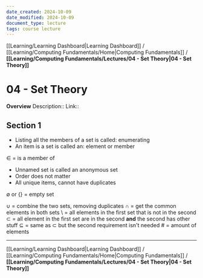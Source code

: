 ```yaml
---
date_created: 2024-10-09
date_modified: 2024-10-09
document_type: lecture
tags: course lecture
---
```

[[Learning/Learning Dashboard|Learning Dashboard]] / [[Learning/Computing Fundamentals/Home|Computing Fundamentals]] / **[[Learning/Computing Fundamentals/Lectures/04 - Set Theory|04 - Set Theory]]**
# 04 - Set Theory
**Overview**
Description:: 
Link:: 

## Section 1

- Listing all the members of a set is called: enumerating
- An item is a set is called an: element or member

$\in$ = is a member of

- Unnamed set is called an anonymous set
- Order does not matter
- All unique items, cannot have duplicates

$\emptyset$ or $\{ \}$  = empty set

$\cup$ = combine the two sets, removing duplicates
$\cap$ = get the common elements in both sets
\\ = all elements in the first set that is not in the second
$\subset$ = all element in the first set are in the second **and** the second has other stuff
$\subseteq$ = same as $\subset$ but the second requirement isn't needed
$\#$ = amount of elements
 
---
[[Learning/Learning Dashboard|Learning Dashboard]] / [[Learning/Computing Fundamentals/Home|Computing Fundamentals]] / **[[Learning/Computing Fundamentals/Lectures/04 - Set Theory|04 - Set Theory]]**

